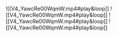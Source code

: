 ![[V4_YawcRe00WqmW.mp4#play&loop]]
![[V4_YawcRe00WqmW.mp4#play&loop]]
![[V4_YawcRe00WqmW.mp4#play&loop]]
![[V4_YawcRe00WqmW.mp4#play&loop]]
